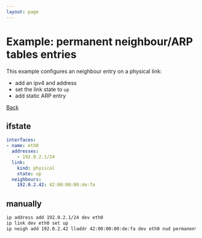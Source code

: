 ```yaml
---
layout: page
---
```


# Example: permanent neighbour/ARP tables entries

This example configures an neighbour entry on a physical link:
- add an ipv4 and address
- set the link state to `up`
- add static ARP entry

[Back](.)


## ifstate

```yaml
interfaces:
- name: eth0
  addresses:
    - 192.0.2.1/24
  link:
    kind: physical
    state: up
  neighbours:
    192.0.2.42: 42:00:00:00:de:fa
```


## manually

```bash
ip address add 192.0.2.1/24 dev eth0
ip link dev eth0 set up
ip neigh add 192.0.2.42 lladdr 42:00:00:00:de:fa dev eth0 nud permanent
```
